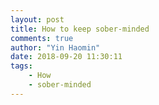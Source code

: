```yaml
---
layout: post
title: How to keep sober-minded
comments: true
author: "Yin Haomin"
date: 2018-09-20 11:30:11
tags:
    - How
    - sober-minded
---
```


